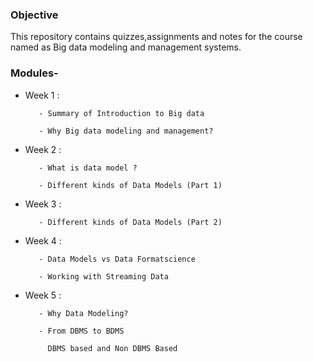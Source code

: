 ### Objective 
This repository contains quizzes,assignments and notes for the course named as Big data modeling and management systems. 

### Modules-
- Week 1 :

         - Summary of Introduction to Big data 

         - Why Big data modeling and management?

- Week 2 :

         - What is data model ?

         - Different kinds of Data Models (Part 1)

- Week 3 :

         - Different kinds of Data Models (Part 2)

- Week 4 :

         - Data Models vs Data Formatscience

         - Working with Streaming Data

- Week 5 :

         - Why Data Modeling? 

         - From DBMS to BDMS

           DBMS based and Non DBMS Based
         
